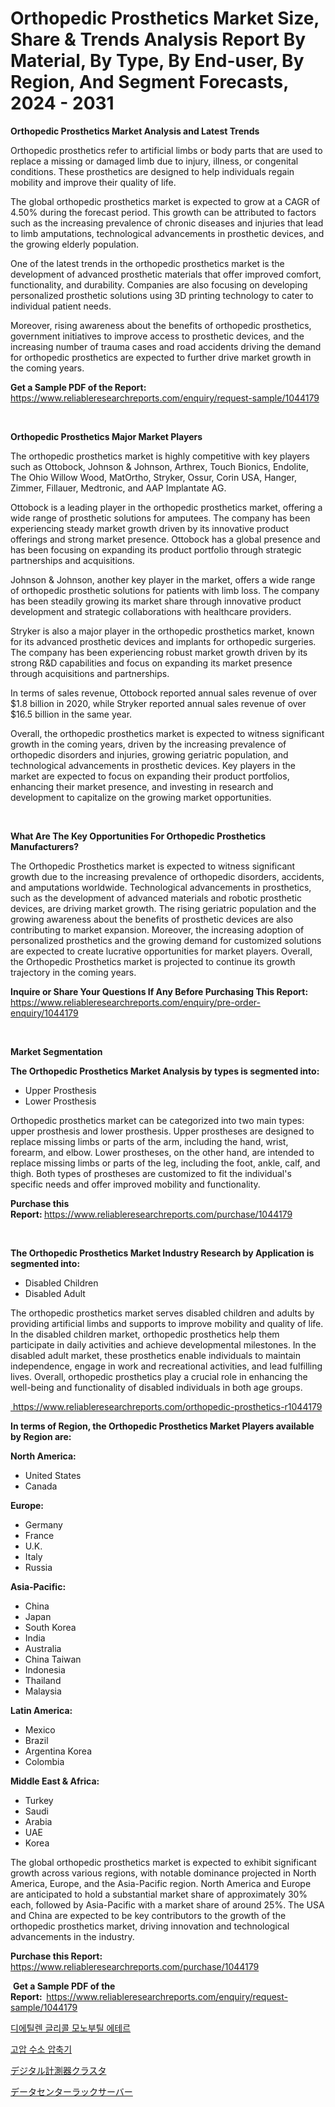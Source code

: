 <p><h1>Orthopedic Prosthetics Market Size, Share & Trends Analysis Report By Material, By Type, By End-user, By Region, And Segment Forecasts, 2024 - 2031</h1></p><p><strong>Orthopedic Prosthetics Market Analysis and Latest Trends</strong></p>
<p><p>Orthopedic prosthetics refer to artificial limbs or body parts that are used to replace a missing or damaged limb due to injury, illness, or congenital conditions. These prosthetics are designed to help individuals regain mobility and improve their quality of life.</p><p>The global orthopedic prosthetics market is expected to grow at a CAGR of 4.50% during the forecast period. This growth can be attributed to factors such as the increasing prevalence of chronic diseases and injuries that lead to limb amputations, technological advancements in prosthetic devices, and the growing elderly population.</p><p>One of the latest trends in the orthopedic prosthetics market is the development of advanced prosthetic materials that offer improved comfort, functionality, and durability. Companies are also focusing on developing personalized prosthetic solutions using 3D printing technology to cater to individual patient needs.</p><p>Moreover, rising awareness about the benefits of orthopedic prosthetics, government initiatives to improve access to prosthetic devices, and the increasing number of trauma cases and road accidents driving the demand for orthopedic prosthetics are expected to further drive market growth in the coming years.</p></p>
<p><strong>Get a Sample PDF of the Report:&nbsp;</strong> <a href="https://www.reliableresearchreports.com/enquiry/request-sample/1044179">https://www.reliableresearchreports.com/enquiry/request-sample/1044179</a></p>
<p>&nbsp;</p>
<p><strong>Orthopedic Prosthetics Major Market Players</strong></p>
<p><p>The orthopedic prosthetics market is highly competitive with key players such as Ottobock, Johnson & Johnson, Arthrex, Touch Bionics, Endolite, The Ohio Willow Wood, MatOrtho, Stryker, Ossur, Corin USA, Hanger, Zimmer, Fillauer, Medtronic, and AAP Implantate AG.</p><p>Ottobock is a leading player in the orthopedic prosthetics market, offering a wide range of prosthetic solutions for amputees. The company has been experiencing steady market growth driven by its innovative product offerings and strong market presence. Ottobock has a global presence and has been focusing on expanding its product portfolio through strategic partnerships and acquisitions.</p><p>Johnson & Johnson, another key player in the market, offers a wide range of orthopedic prosthetic solutions for patients with limb loss. The company has been steadily growing its market share through innovative product development and strategic collaborations with healthcare providers.</p><p>Stryker is also a major player in the orthopedic prosthetics market, known for its advanced prosthetic devices and implants for orthopedic surgeries. The company has been experiencing robust market growth driven by its strong R&D capabilities and focus on expanding its market presence through acquisitions and partnerships.</p><p>In terms of sales revenue, Ottobock reported annual sales revenue of over $1.8 billion in 2020, while Stryker reported annual sales revenue of over $16.5 billion in the same year.</p><p>Overall, the orthopedic prosthetics market is expected to witness significant growth in the coming years, driven by the increasing prevalence of orthopedic disorders and injuries, growing geriatric population, and technological advancements in prosthetic devices. Key players in the market are expected to focus on expanding their product portfolios, enhancing their market presence, and investing in research and development to capitalize on the growing market opportunities.</p></p>
<p>&nbsp;</p>
<p><strong>What Are The Key Opportunities For Orthopedic Prosthetics Manufacturers?</strong></p>
<p><p>The Orthopedic Prosthetics market is expected to witness significant growth due to the increasing prevalence of orthopedic disorders, accidents, and amputations worldwide. Technological advancements in prosthetics, such as the development of advanced materials and robotic prosthetic devices, are driving market growth. The rising geriatric population and the growing awareness about the benefits of prosthetic devices are also contributing to market expansion. Moreover, the increasing adoption of personalized prosthetics and the growing demand for customized solutions are expected to create lucrative opportunities for market players. Overall, the Orthopedic Prosthetics market is projected to continue its growth trajectory in the coming years.</p></p>
<p><strong>Inquire or Share Your Questions If Any Before Purchasing This Report:</strong> <a href="https://www.reliableresearchreports.com/enquiry/pre-order-enquiry/1044179">https://www.reliableresearchreports.com/enquiry/pre-order-enquiry/1044179</a></p>
<p>&nbsp;</p>
<p><strong>Market Segmentation</strong></p>
<p><strong>The Orthopedic Prosthetics Market Analysis by types is segmented into:</strong></p>
<p><ul><li>Upper Prosthesis</li><li>Lower Prosthesis</li></ul></p>
<p><p>Orthopedic prosthetics market can be categorized into two main types: upper prosthesis and lower prosthesis. Upper prostheses are designed to replace missing limbs or parts of the arm, including the hand, wrist, forearm, and elbow. Lower prostheses, on the other hand, are intended to replace missing limbs or parts of the leg, including the foot, ankle, calf, and thigh. Both types of prostheses are customized to fit the individual's specific needs and offer improved mobility and functionality.</p></p>
<p><strong>Purchase this Report:&nbsp;</strong><a href="https://www.reliableresearchreports.com/purchase/1044179">https://www.reliableresearchreports.com/purchase/1044179</a></p>
<p>&nbsp;</p>
<p><strong>The Orthopedic Prosthetics Market Industry Research by Application is segmented into:</strong></p>
<p><ul><li>Disabled Children</li><li>Disabled Adult</li></ul></p>
<p><p>The orthopedic prosthetics market serves disabled children and adults by providing artificial limbs and supports to improve mobility and quality of life. In the disabled children market, orthopedic prosthetics help them participate in daily activities and achieve developmental milestones. In the disabled adult market, these prosthetics enable individuals to maintain independence, engage in work and recreational activities, and lead fulfilling lives. Overall, orthopedic prosthetics play a crucial role in enhancing the well-being and functionality of disabled individuals in both age groups.</p></p>
<p><a href="https://www.reliableresearchreports.com/orthopedic-prosthetics-r1044179">&nbsp;https://www.reliableresearchreports.com/orthopedic-prosthetics-r1044179</a></p>
<p><strong>In terms of Region, the Orthopedic Prosthetics Market Players available by Region are:</strong></p>
<p>
    <p> <strong> North America: </strong>
        <ul>
            <li>United States</li>
            <li>Canada</li>
        </ul>
        </p> 
    <p> <strong> Europe: </strong>
        <ul>
            <li>Germany</li>
            <li>France</li>
            <li>U.K.</li>
            <li>Italy</li>
            <li>Russia</li>
        </ul>
        </p> 
    <p> <strong> Asia-Pacific: </strong>
        <ul>
            <li>China</li>
            <li>Japan</li>
            <li>South Korea</li>
            <li>India</li>
            <li>Australia</li>
            <li>China Taiwan</li>
            <li>Indonesia</li>
            <li>Thailand</li>
            <li>Malaysia</li>
        </ul>
        </p> 
    <p> <strong> Latin America: </strong>
        <ul>
            <li>Mexico</li>
            <li>Brazil</li>
            <li>Argentina Korea</li>
            <li>Colombia</li>
        </ul>
        </p> 
    <p> <strong> Middle East & Africa: </strong>
        <ul>
            <li>Turkey</li>
            <li>Saudi</li>
            <li>Arabia</li>
            <li>UAE</li>
            <li>Korea</li>
        </ul>
    </p>
    </p>
<p><p>The global orthopedic prosthetics market is expected to exhibit significant growth across various regions, with notable dominance projected in North America, Europe, and the Asia-Pacific region. North America and Europe are anticipated to hold a substantial market share of approximately 30% each, followed by Asia-Pacific with a market share of around 25%. The USA and China are expected to be key contributors to the growth of the orthopedic prosthetics market, driving innovation and technological advancements in the industry.</p></p>
<p><strong>Purchase this Report: </strong><a href="https://www.reliableresearchreports.com/purchase/1044179">https://www.reliableresearchreports.com/purchase/1044179</a></p>
<p>&nbsp;<strong>Get a Sample PDF of the Report:&nbsp;&nbsp;</strong><a href="https://www.reliableresearchreports.com/enquiry/request-sample/1044179">https://www.reliableresearchreports.com/enquiry/request-sample/1044179</a></p>
<p><strong></strong></p>
<p><p><a href="https://medium.com/@emmareed1901/%EB%8B%A4%EC%9D%B4%EC%97%90%ED%8B%B8%EB%A0%8C-%EA%B8%80%EB%A6%AC%EC%BD%9C-%EB%AA%A8%EB%85%B8%EB%B6%80%ED%8B%B8-%EC%97%90%ED%85%8C%EB%A5%B4-%EC%8B%9C%EC%9E%A5-%EC%9C%A0%ED%98%95-%EC%9D%91%EC%9A%A9-%EB%B0%8F-%EC%A7%80%EB%A6%AC%EC%97%90-%EB%8C%80%ED%95%9C-%ED%8F%AC%EA%B4%84%EC%A0%81-%ED%8F%89%EA%B0%80-2ce743335854">디에틸렌 글리콜 모노부틸 에테르</a></p><p><a href="https://medium.com/@anvil67678789/%EA%B3%A0%EC%95%95-%EC%88%98%EC%86%8C-%EC%95%95%EC%B6%95%EA%B8%B0-%EC%8B%9C%EC%9E%A5-%EC%A7%80%ED%91%9C%EC%9D%98-%ED%95%B4%EB%8F%85-%EC%8B%9C%EC%9E%A5-%EC%A0%90%EC%9C%A0%EC%9C%A8-%ED%8A%B8%EB%A0%8C%EB%93%9C-%EB%B0%8F-%EC%84%B1%EC%9E%A5-%EC%96%91%EC%83%81-5469d158ebb1">고압 수소 압축기</a></p><p><a href="https://medium.com/@dixiegrimes2023/%E3%83%87%E3%82%B3%E3%83%BC%E3%83%87%E3%82%A3%E3%83%B3%E3%82%B0%E3%83%87%E3%82%B8%E3%82%BF%E3%83%AB%E3%82%A4%E3%83%B3%E3%82%B9%E3%83%88%E3%82%A5%E3%83%AB%E3%83%A1%E3%83%B3%E3%83%88%E3%82%AF%E3%83%A9%E3%82%B9%E3%82%BF%E3%83%BC%E3%83%9E%E3%83%BC%E3%82%B1%E3%83%83%E3%83%88%E3%81%AE%E3%83%A1%E3%83%88%E3%83%AA%E3%82%AF%E3%82%B9-%E5%B8%82%E5%A0%B4%E3%82%B7%E3%82%A7%E3%82%A2-%E3%83%88%E3%83%AC%E3%83%B3%E3%83%89-%E3%81%8A%E3%82%88%E3%81%B3%E6%88%90%E9%95%B7%E3%83%91%E3%82%BF%E3%83%BC%E3%83%B3-4a072a8781d3">デジタル計測器クラスタ</a></p><p><a href="https://medium.com/@kaiyaahoney54645/%E3%83%87%E3%83%BC%E3%82%BF%E3%82%BB%E3%83%B3%E3%82%BF%E3%83%BC%E3%83%A9%E3%83%83%E3%82%AF%E3%82%B5%E3%83%BC%E3%83%90%E3%83%BC%E5%B8%82%E5%A0%B4%E3%81%AE%E3%83%A1%E3%83%88%E3%83%AA%E3%82%AF%E3%82%B9%E3%82%92%E8%A7%A3%E8%AA%AD%E3%81%99%E3%82%8B-%E5%B8%82%E5%A0%B4%E3%82%B7%E3%82%A7%E3%82%A2-%E3%83%88%E3%83%AC%E3%83%B3%E3%83%89-%E6%88%90%E9%95%B7%E3%83%91%E3%82%BF%E3%83%BC%E3%83%B3-25c27c61282f">データセンターラックサーバー</a></p></p>